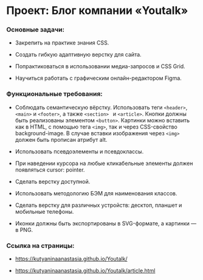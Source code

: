 # Проект: Блог компании «Youtalk»

### Основные задачи:

* Закрепить на практике знания CSS.

* Создать гибкую адаптивную верстку для сайта.

* Попрактиковаться в использовании медиа-запросов и CSS Grid.

* Научиться работать с графическим онлайн-редактором Figma.

### Функциональные требования:

* Соблюдать семантическую вёрстку. Использовать теги ``` <header> ```, ``` <main> ``` и ``` <footer> ```, а также ```<section> ``` и ``` <article> ```. Кнопки должны быть реализованы элементом ``` <button> ```. Картинки можно вставить как в HTML, с помощью тега ``` <img> ```, так и через CSS-свойство background-image. В случае вставки изображения через ``` <img> ``` должен быть прописан атрибут alt.

* Использовать псевдоэлементы и псевдоклассы.

* При наведении курсора на любые кликабельные элементы должен появляться cursor: pointer.

* Сделать верстку доступной.

* Использовать методологию БЭМ для наименования классов.

* Сделать верстку для различных устройств: десктоп, планшет и мобильные телефоны.

* Иконки должны быть экспортированы в SVG-формате, а картинки — в PNG.

### Ссылка на страницы:

* https://kutyaninaanastasia.github.io/Youtalk/

* https://kutyaninaanastasia.github.io/Youtalk/article.html